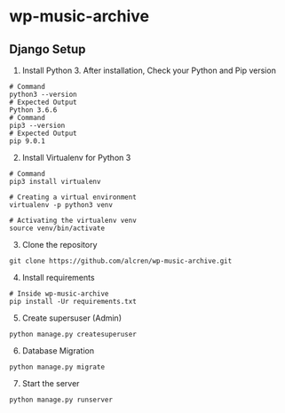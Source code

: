 # wp-music-archive

## Django Setup

1. Install Python 3. After installation, Check your Python and Pip version
```
# Command
python3 --version
# Expected Output
Python 3.6.6
# Command
pip3 --version
# Expected Output
pip 9.0.1
```
2. Install Virtualenv for Python 3
```
# Command
pip3 install virtualenv

# Creating a virtual environment
virtualenv -p python3 venv

# Activating the virtualenv venv
source venv/bin/activate
```
3. Clone the repository
```
git clone https://github.com/alcren/wp-music-archive.git
```
4. Install requirements
```
# Inside wp-music-archive
pip install -Ur requirements.txt
```
5. Create supersuser (Admin)
```
python manage.py createsuperuser
```
6. Database Migration
```
python manage.py migrate
```
7. Start the server
```
python manage.py runserver
```
